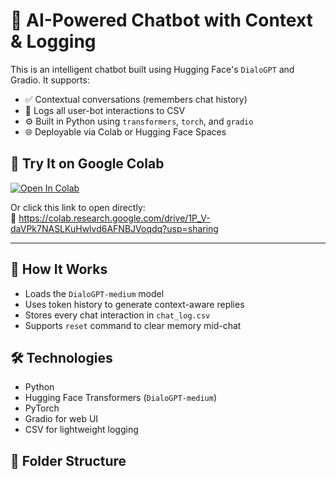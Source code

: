 # 🤖 AI-Powered Chatbot with Context & Logging

This is an intelligent chatbot built using Hugging Face's `DialoGPT` and Gradio. It supports:

- ✅ Contextual conversations (remembers chat history)
- 📝 Logs all user-bot interactions to CSV
- ⚙️ Built in Python using `transformers`, `torch`, and `gradio`
- 🌐 Deployable via Colab or Hugging Face Spaces

## 🚀 Try It on Google Colab

[![Open In Colab](https://colab.research.google.com/assets/colab-badge.svg)](https://colab.research.google.com/drive/1P_V-daVPk7NASLKuHwlvd6AFNBJVoqdq?usp=sharing)

Or click this link to open directly:  
🔗 https://colab.research.google.com/drive/1P_V-daVPk7NASLKuHwlvd6AFNBJVoqdq?usp=sharing

---

## 🧠 How It Works

- Loads the `DialoGPT-medium` model
- Uses token history to generate context-aware replies
- Stores every chat interaction in `chat_log.csv`
- Supports `reset` command to clear memory mid-chat

## 🛠 Technologies

- Python
- Hugging Face Transformers (`DialoGPT-medium`)
- PyTorch
- Gradio for web UI
- CSV for lightweight logging

## 📁 Folder Structure

